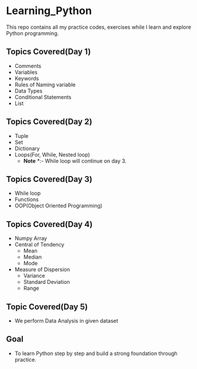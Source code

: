 # Learning_Python
This repo contains all my practice codes, exercises while I learn and explore Python programming.

## Topics Covered(Day 1)
- Comments
- Variables
- Keywords
- Rules of Naming variable
- Data Types
- Conditional Statements
- List

## Topics Covered(Day 2)
- Tuple
- Set
- Dictionary
- Loops(For, While, Nested loop)
  - **Note** *:- While loop will continue on day 3.
 
## Topics Covered(Day 3)
- While loop
- Functions
- OOP(Object Oriented Programming)

## Topics Covered(Day 4)
- Numpy Array
- Central of Tendency
  - Mean
  - Median
  - Mode
- Measure of Dispersion
  - Variance
  - Standard Deviation
  - Range

## Topic Covered(Day 5)
- We perform Data Analysis in given dataset
## Goal
- To learn Python step by step and build a strong foundation through practice.
